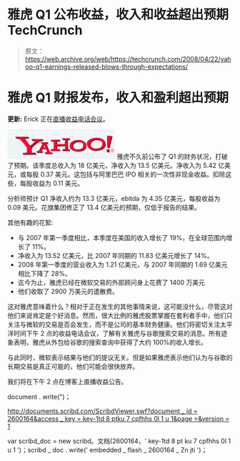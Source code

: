 # 雅虎 Q1 公布收益，收入和收益超出预期 TechCrunch

> 原文：<https://web.archive.org/web/https://techcrunch.com/2008/04/22/yahoo-q1-earnings-released-blows-through-expectations/>

# 雅虎 Q1 财报发布，收入和盈利超出预期

**更新:** Erick 正在[直播收益电话会议](https://web.archive.org/web/20221210065504/http://www.beta.techcrunch.com/2008/04/22/liveblogging-yahoo-q1-do-or-die-earnings-call/)。

[![yahoo-logo.png](img/71793963984a388efb3810a769073cac.png)](https://web.archive.org/web/20221210065504/http://www.crunchbase.com/company/yahoo) 雅虎不久前公布了 Q1 的财务状况，打破了预期。该季度总收入为 18 亿美元，净收入为 13.5 亿美元。净收入为 5.42 亿美元，或每股 0.37 美元。这包括与阿里巴巴 IPO 相关的一次性非现金收益。扣除这些，每股收益为 0.11 美元。

分析师预计 Q1 净收入约为 13.3 亿美元，ebitda 为 4.35 亿美元，每股收益为 0.09 美元。花旗集团修正了 13.4 亿美元的预期，仅低于报告的结果。

其他有趣的花絮:

*   与 2007 年第一季度相比，本季度在美国的收入增长了 19%，在全球范围内增长了 11%。
*   净收入为 13.52 亿美元，比 2007 年同期的 11.83 亿美元增长了 14%。
*   2008 年第一季度的营业收入为 1.21 亿美元，与 2007 年同期的 1.69 亿美元相比下降了 28%。
*   迄今为止，雅虎已经在微软交易的外部顾问身上花费了 1400 万美元
*   他们收取了 2900 万美元的遣散费。

这对雅虎意味着什么？相对于正在发生的其他事情来说，这可能没什么，尽管这对他们来说肯定是个好消息。然而，很大比例的雅虎股票掌握在套利者手中，他们只关注与微软的交易是否会发生，而不是公司的基本财务健康。他们将密切关注太平洋时间下午 2 点的收益电话会议，了解有关雅虎与谷歌搜索交易的消息。所有迹象表明，雅虎从外包给谷歌的搜索查询中获得了大约 100%的收入增长。

与此同时，微软表示结果与他们的提议无关。但是如果雅虎表示他们认为与谷歌的长期交易是真正可能的，他们可能会很快放弃。

我们将在下午 2 点在博客上直播收益公告。

document . write(")；

[http://documents.scribd.com/ScribdViewer.swf?document _ id = 2600164&access _ key = key-1td 8 ptku 7 cpfhhs 0l 1 u 1&page =&version = 1](https://web.archive.org/web/20221210065504/http://documents.scribd.com/ScribdViewer.swf?document_id=2600164&access_key=key-1td8ptku7cpfhhs0l1u1&page=&version=1)

var scribd_doc = new scribd。文档(2600164，' key-1td 8 pt ku 7 cpfhhs 0l 1 u 1 ')；scribd _ doc . write(' embedded _ flash _ 2600164 _ Zn jti ')；